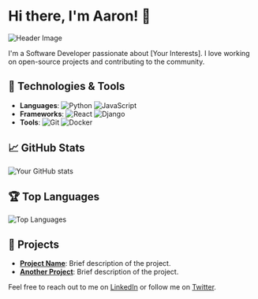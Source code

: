 # Hi there, I'm Aaron! 👋

![Header Image](url-to-header-image)

I'm a Software Developer passionate about [Your Interests]. I love working on open-source projects and contributing to the community.

## 🔧 Technologies & Tools
- **Languages**: ![Python](https://img.shields.io/badge/-Python-3776AB?style=flat-square&logo=python&logoColor=white) ![JavaScript](https://img.shields.io/badge/-JavaScript-F7DF1E?style=flat-square&logo=javascript&logoColor=black)
- **Frameworks**: ![React](https://img.shields.io/badge/-React-61DAFB?style=flat-square&logo=react&logoColor=white) ![Django](https://img.shields.io/badge/-Django-092E20?style=flat-square&logo=django&logoColor=white)
- **Tools**: ![Git](https://img.shields.io/badge/-Git-F05032?style=flat-square&logo=git&logoColor=white) ![Docker](https://img.shields.io/badge/-Docker-2496ED?style=flat-square&logo=docker&logoColor=white)

## 📈 GitHub Stats
![Your GitHub stats](https://github-readme-stats.vercel.app/api?username=your-username&show_icons=true&theme=radical)

## 🏆 Top Languages
![Top Languages](https://github-readme-stats.vercel.app/api/top-langs/?username=your-username&layout=compact&theme=radical)

## 🚀 Projects
- **[Project Name](link-to-project)**: Brief description of the project.
- **[Another Project](link-to-project)**: Brief description of the project.

Feel free to reach out to me on [LinkedIn](https://www.linkedin.com/in/anup-thapa-443231139/) or follow me on [Twitter](https://x.com/Aaronthapaa).

